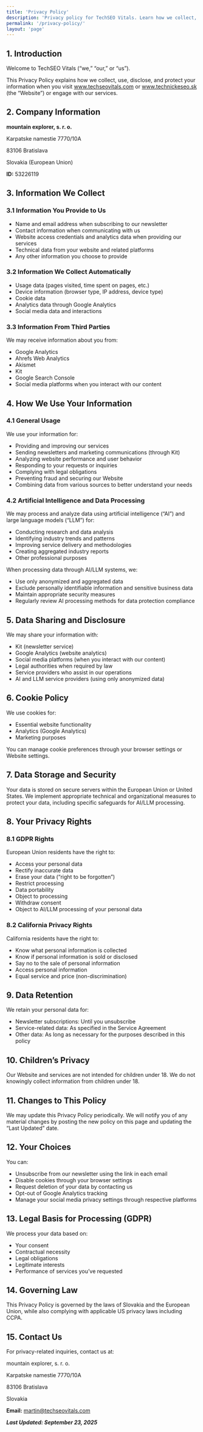 ```yaml
---
title: 'Privacy Policy'
description: 'Privacy policy for TechSEO Vitals. Learn how we collect, use, and protect your personal information and data on our website.'
permalink: '/privacy-policy/'
layout: 'page'
---
```


## **1. Introduction**

Welcome to TechSEO Vitals (“we,” “our,” or “us”).

This Privacy Policy explains how we collect, use, disclose, and protect your information when you visit www.techseovitals.com or www.technickeseo.sk (the “Website”) or engage with our services.

## **2. Company Information**

**mountain explorer, s. r. o.**

Karpatske namestie 7770/10A

83106 Bratislava

Slovakia (European Union)

**ID:** 53226119

## **3. Information We Collect**

### **3.1 Information You Provide to Us**

- Name and email address when subscribing to our newsletter
- Contact information when communicating with us
- Website access credentials and analytics data when providing our services
- Technical data from your website and related platforms
- Any other information you choose to provide

### **3.2 Information We Collect Automatically**

- Usage data (pages visited, time spent on pages, etc.)
- Device information (browser type, IP address, device type)
- Cookie data
- Analytics data through Google Analytics
- Social media data and interactions

### **3.3 Information From Third Parties**

We may receive information about you from:

- Google Analytics
- Ahrefs Web Analytics
- Akismet
- Kit
- Google Search Console
- Social media platforms when you interact with our content

## **4. How We Use Your Information**

### **4.1 General Usage**

We use your information for:

- Providing and improving our services
- Sending newsletters and marketing communications (through Kit)
- Analyzing website performance and user behavior
- Responding to your requests or inquiries
- Complying with legal obligations
- Preventing fraud and securing our Website
- Combining data from various sources to better understand your needs

### **4.2 Artificial Intelligence and Data Processing**

We may process and analyze data using artificial intelligence (“AI”) and large language models (“LLM”) for:

- Conducting research and data analysis
- Identifying industry trends and patterns
- Improving service delivery and methodologies
- Creating aggregated industry reports
- Other professional purposes

When processing data through AI/LLM systems, we:

- Use only anonymized and aggregated data
- Exclude personally identifiable information and sensitive business data
- Maintain appropriate security measures
- Regularly review AI processing methods for data protection compliance

## **5. Data Sharing and Disclosure**

We may share your information with:

- Kit (newsletter service)
- Google Analytics (website analytics)
- Social media platforms (when you interact with our content)
- Legal authorities when required by law
- Service providers who assist in our operations
- AI and LLM service providers (using only anonymized data)

## **6. Cookie Policy**

We use cookies for:

- Essential website functionality
- Analytics (Google Analytics)
- Marketing purposes

You can manage cookie preferences through your browser settings or Website settings.

## **7. Data Storage and Security**

Your data is stored on secure servers within the European Union or United States. We implement appropriate technical and organizational measures to protect your data, including specific safeguards for AI/LLM processing.

## **8. Your Privacy Rights**

### **8.1 GDPR Rights**

European Union residents have the right to:

- Access your personal data
- Rectify inaccurate data
- Erase your data (“right to be forgotten”)
- Restrict processing
- Data portability
- Object to processing
- Withdraw consent
- Object to AI/LLM processing of your personal data

### **8.2 California Privacy Rights**

California residents have the right to:

- Know what personal information is collected
- Know if personal information is sold or disclosed
- Say no to the sale of personal information
- Access personal information
- Equal service and price (non-discrimination)

## **9. Data Retention**

We retain your personal data for:

- Newsletter subscriptions: Until you unsubscribe
- Service-related data: As specified in the Service Agreement
- Other data: As long as necessary for the purposes described in this policy

## **10. Children’s Privacy**

Our Website and services are not intended for children under 18. We do not knowingly collect information from children under 18.

## **11. Changes to This Policy**

We may update this Privacy Policy periodically. We will notify you of any material changes by posting the new policy on this page and updating the “Last Updated” date.

## **12. Your Choices**

You can:

- Unsubscribe from our newsletter using the link in each email
- Disable cookies through your browser settings
- Request deletion of your data by contacting us
- Opt-out of Google Analytics tracking
- Manage your social media privacy settings through respective platforms

## **13. Legal Basis for Processing (GDPR)**

We process your data based on:

- Your consent
- Contractual necessity
- Legal obligations
- Legitimate interests
- Performance of services you’ve requested

## **14. Governing Law**

This Privacy Policy is governed by the laws of Slovakia and the European Union, while also complying with applicable US privacy laws including CCPA.

## **15. Contact Us**

For privacy-related inquiries, contact us at:

mountain explorer, s. r. o.

Karpatske namestie 7770/10A

83106 Bratislava

Slovakia

**Email:** martin@techseovitals.com

**_Last Updated: September 23, 2025_**
